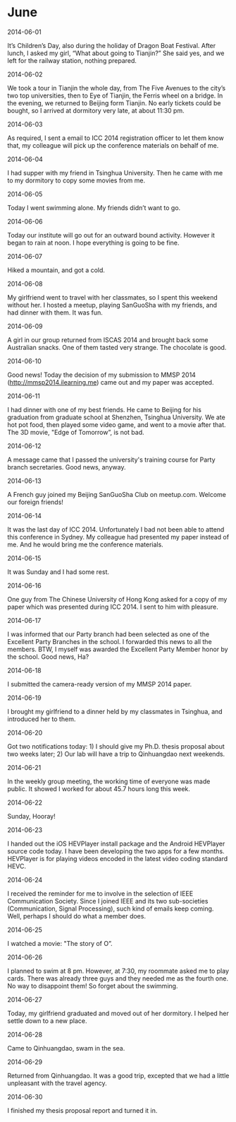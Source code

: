# June

2014-06-01

It’s Children’s Day, also during the holiday of Dragon Boat Festival. After lunch, I asked my girl, “What about going to Tianjin?” She said yes, and we left for the railway station, nothing prepared.

2014-06-02

We took a tour in Tianjin the whole day, from The Five Avenues to the city’s two top universities, then to Eye of Tianjin, the Ferris wheel on a bridge.
In the evening, we returned to Beijing form Tianjin. No early tickets could be bought, so I arrived at dormitory very late, at about 11:30 pm.

2014-06-03

As required, I sent a email to ICC 2014 registration officer to let them know that, my colleague will pick up the conference materials on behalf of me.

2014-06-04

I had supper with my friend in Tsinghua University. Then he came with me to my dormitory to copy some movies from me.

2014-06-05

Today I went swimming alone. My friends didn’t want to go.

2014-06-06

Today our institute will go out for an outward bound activity. However it began to rain at noon. I hope everything is going to be fine.

2014-06-07

Hiked a mountain, and got a cold.

2014-06-08

My girlfriend went to travel with her classmates, so I spent this weekend without her. I hosted a meetup, playing SanGuoSha with my friends, and had dinner with them. It was fun.

2014-06-09

A girl in our group returned from ISCAS 2014 and brought back some Australian snacks. One of them tasted very strange. The chocolate is good.

2014-06-10

Good news! Today the decision of my submission to MMSP 2014 (http://mmsp2014.ilearning.me) came out and my paper was accepted.

2014-06-11

I had dinner with one of my best friends. He came to Beijing for his graduation from graduate school at Shenzhen, Tsinghua University.
We ate hot pot food, then played some video game, and went to a movie after that. The 3D movie, "Edge of Tomorrow”, is not bad.

2014-06-12

A message came that I passed the university's training course for Party branch secretaries. Good news, anyway.

2014-06-13

A French guy joined my Beijing SanGuoSha Club on meetup.com. Welcome our foreign friends!

2014-06-14

It was the last day of ICC 2014. Unfortunately I bad not been able to attend this conference in Sydney. My colleague had presented my paper instead of me. And he would bring me the conference materials.

2014-06-15

It was Sunday and I had some rest.

2014-06-16

One guy from The Chinese University of Hong Kong asked for a copy of my paper which was presented during ICC 2014. I sent to him with pleasure.

2014-06-17

I was informed that our Party branch had been selected as one of the Excellent Party Branches in the school. I forwarded this news to all the members. BTW, I myself was awarded the Excellent Party Member honor by the school. Good news, Ha?

2014-06-18

I submitted the camera-ready version of my MMSP 2014 paper.

2014-06-19

I brought my girlfriend to a dinner held by my classmates in Tsinghua, and introduced her to them.

2014-06-20

Got two notifications today: 1) I should give my Ph.D. thesis proposal about two weeks later; 2) Our lab will have a trip to Qinhuangdao next weekends.

2014-06-21

In the weekly group meeting, the working time of everyone was made public. It showed I worked for about 45.7 hours long this week.

2014-06-22

Sunday, Hooray!

2014-06-23

I handed out the iOS HEVPlayer install package and the Android HEVPlayer source code today. I have been developing the two apps for a few months. HEVPlayer is for playing videos encoded in the latest video coding standard HEVC.

2014-06-24

I received the reminder for me to involve in the selection of IEEE Communication Society. Since I joined IEEE and its two sub-societies (Communication, Signal Processing), such kind of emails keep coming. Well, perhaps I should do what a member does.

2014-06-25

I watched a movie: "The story of O”.

2014-06-26

I planned to swim at 8 pm. However, at 7:30, my roommate asked me to play cards. There was already three guys and they needed me as the fourth one. No way to disappoint them! So forget about the swimming.

2014-06-27

Today, my girlfriend graduated and moved out of her dormitory. I helped her settle down to a new place.

2014-06-28

Came to Qinhuangdao, swam in the sea.

2014-06-29

Returned from Qinhuangdao. It was a good trip, excepted that we had a little unpleasant with the travel agency.

2014-06-30

I finished my thesis proposal report and turned it in.